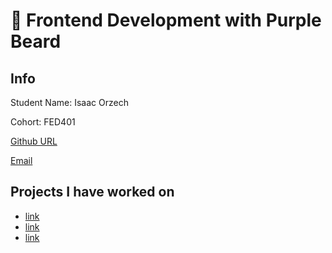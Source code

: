 # 🚀 Frontend Development with Purple Beard

## Info

Student Name: Isaac Orzech

Cohort: FED401

[Github URL](https://github.com/isaaco1)

[Email](mailto:here@there.com)

## Projects I have worked on

- [link](https://url.com)
- [link](https://url.com)
- [link](https://url.com)
